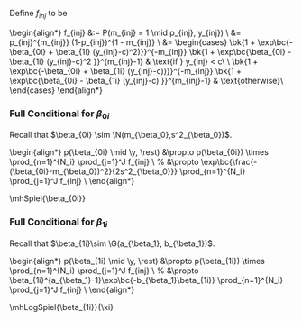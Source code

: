 Define $f_{inj}$ to be

\begin{align*}
f_{inj} &:= P(m_{inj} = 1 \mid p_{inj}, y_{inj}) \\
&= p_{inj}^{m_{inj}} (1-p_{inj})^{1 - m_{inj}} \\
&=
\begin{cases}
\bk{1 + \exp\bc{-\beta_{0i} + \beta_{1i} (y_{inj}-c)^2)}}^{-m_{inj}}
\bk{1 + \exp\bc{\beta_{0i} - \beta_{1i} (y_{inj}-c)^2 }}^{m_{inj}-1} & \text{if } y_{inj} < c\\
\\
\bk{1 + \exp\bc{-\beta_{0i} + \beta_{1i} (y_{inj}-c))}}^{-m_{inj}}
\bk{1 + \exp\bc{\beta_{0i} - \beta_{1i} (y_{inj}-c) }}^{m_{inj}-1} & \text{otherwise}\\
\end{cases}
\end{align*}

### Full Conditional for $\beta_{0i}$
Recall that $\beta_{0i} \sim \N(m_{\beta_0},s^2_{\beta_0})$.

\begin{align*}
p(\beta_{0i} \mid \y, \rest) &\propto
p(\beta_{0i}) \times \prod_{n=1}^{N_i} \prod_{j=1}^J f_{inj} \\
%
&\propto \exp\bc{\frac{-(\beta_{0i}-m_{\beta_0})^2}{2s^2_{\beta_0}}} \prod_{n=1}^{N_i} \prod_{j=1}^J f_{inj} \\
\end{align*}

\mhSpiel{\beta_{0i}}


### Full Conditional for $\beta_{1i}$
Recall that $\beta_{1i}\sim \G(a_{\beta_1}, b_{\beta_1})$.

\begin{align*}
p(\beta_{1i} \mid \y, \rest) &\propto
p(\beta_{1i}) \times 
\prod_{n=1}^{N_i} \prod_{j=1}^J f_{inj} \\
%
&\propto \beta_{1i}^{a_{\beta_1}-1}\exp\bc{-b_{\beta_1}\beta_{1i}} 
\prod_{n=1}^{N_i} \prod_{j=1}^J f_{inj} \\
\end{align*}

\mhLogSpiel{\beta_{1i}}{\xi}


